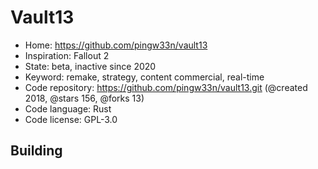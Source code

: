 # Vault13

- Home: https://github.com/pingw33n/vault13
- Inspiration: Fallout 2
- State: beta, inactive since 2020
- Keyword: remake, strategy, content commercial, real-time
- Code repository: https://github.com/pingw33n/vault13.git (@created 2018, @stars 156, @forks 13)
- Code language: Rust
- Code license: GPL-3.0

## Building
